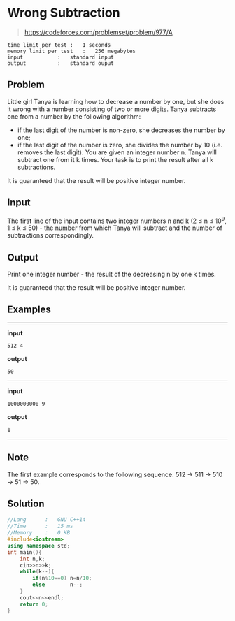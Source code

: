 # Wrong Subtraction

> https://codeforces.com/problemset/problem/977/A

```
time limit per test	:	1 seconds
memory limit per test	:	256 megabytes
input			:	standard input
output			:	standard ouput
```

## Problem

Little girl Tanya is learning how to decrease a number by one, but she does it wrong with a number consisting of two or more digits. Tanya subtracts one from a number by the following algorithm:

* if the last digit of the number is non-zero, she decreases the number by one;
* if the last digit of the number is zero, she divides the number by 10 (i.e. removes the last digit).
You are given an integer number n. Tanya will subtract one from it k times. Your task is to print the result after all k subtractions.

It is guaranteed that the result will be positive integer number.

## Input

The first line of the input contains two integer numbers n and k (2 &leq; n &leq; 10<sup>9</sup>, 1 &leq; k &leq; 50) - the number from which Tanya will subtract and the number of subtractions correspondingly.

## Output

Print one integer number - the result of the decreasing n by one k times.

It is guaranteed that the result will be positive integer number.

## Examples

---
**input**
```
512 4
```
**output**
```
50
```
---
**input**
```
1000000000 9
```
**output**
```
1
```
---

## Note

The first example corresponds to the following sequence: 512 &#8594; 511 &#8594; 510 &#8594; 51 &#8594; 50.

## Solution

```c++
//Lang		:	GNU C++14
//Time		:	15 ms
//Memory	:	0 KB
#include<iostream>
using namespace std;
int main(){
	int n,k;
	cin>>n>>k;
	while(k--){
		if(n%10==0)	n=n/10;
		else		n--;
	}
	cout<<n<<endl;
	return 0;
}
```
